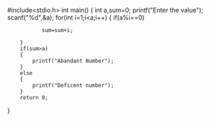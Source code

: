 #include<stdio.h>
int main()
{
    int a,sum=0;
    printf("Enter the value");
    scanf("%d",&a);
        for(int i=1;i<a;i++)
        {
           if(a%i==0)
           
               sum=sum+i;
           
        }
        if(sum>a)
        {
            printf("Abandant Number");
        }
        else
        {
            printf("Deficent number");
        }
        return 0;
}

